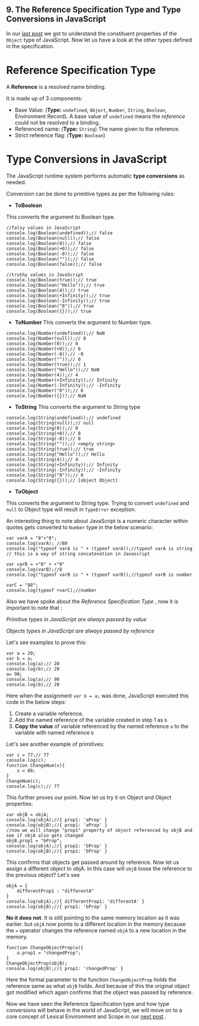 ## 9. The Reference Specification Type and Type Conversions in JavaScript

In our  [last post](https://diganta.hashnode.dev/8-the-object-type-ck68dwxl004d4kbs1pjovyro8) we got to understand the constituent properties of the `Object` type of JavaScript.
Now let us have a look at the other types defined in the specification.

# Reference Specification Type
A **Reference** is a resolved name binding.

It is made up of 3 components:
- Base Value: (**Type:** `undefined`, `Object`, `Number`, `String`, `Boolean`, Environment Record). A base value of `undefined` means the *reference* could not be resolved to a binding.
- Referenced name: (**Type:** `String`) The name given to the reference.
- Strict reference flag: (**Type:** `Boolean`)

# Type Conversions in JavaScript
The JavaScript runtime system performs automatic **type conversions** as needed. 

Conversion can be done to primitive types as per the following rules:
- **ToBoolean**

This converts the argument to Boolean type.

```
//falsy values in JavaScript
console.log(Boolean(undefined));// false
console.log(Boolean(null));// false
console.log(Boolean(0));// false
console.log(Boolean(+0));// false
console.log(Boolean(-0));// false
console.log(Boolean(""));// false
console.log(Boolean(false));// false

//truthy values in JavaScript
console.log(Boolean(true));// true
console.log(Boolean("Hello"));// true
console.log(Boolean(4));// true
console.log(Boolean(+Infinity));// true
console.log(Boolean(-Infinity));// true
console.log(Boolean("0"));// true
console.log(Boolean({}));// true
``` 
- **ToNumber**
This converts the argument to Number type.

```
console.log(Number(undefined));// NaN
console.log(Number(null));// 0
console.log(Number(0));// 0
console.log(Number(+0));// 0
console.log(Number(-0));// -0
console.log(Number(""));// 0
console.log(Number(true));// 1
console.log(Number("Hello"));// NaN
console.log(Number(4));// 4
console.log(Number(+Infinity));// Infinity
console.log(Number(-Infinity));// -Infinity
console.log(Number("0"));// 0
console.log(Number({}));// NaN
``` 
- **ToString**
This converts the argument to String type

```
console.log(String(undefined));// undefined
console.log(String(null));// null
console.log(String(0));// 0
console.log(String(+0));// 0
console.log(String(-0));// 0
console.log(String(""));// <empty string>
console.log(String(true));// true
console.log(String("Hello"));// Hello
console.log(String(4));// 4
console.log(String(+Infinity));// Infinity
console.log(String(-Infinity));// -Infinity
console.log(String("0"));// 0
console.log(String({}));// [object Object]
``` 
- **ToObject**

This converts the argument to String type. Trying to convert `undefined` and `null` to Object type will result in `TypeError` exception.

An interesting thing to note about JavaScript is a numeric character within quotes gets converted to `Number` type in the below scenario:

```
var varA = "8"+"0";
console.log(varA); //80
console.log("typeof varA is " + (typeof varA));//typeof varA is string 
// this is a way of string concatenation in Javascript

var varB = +"8" + +"0"
console.log(varB);//8
console.log("typeof varB is " + (typeof varB));//typeof varB is number

varC = "88";
console.log(typeof +varC);//number
``` 
Also we have spoke about the *Reference Specification Type* , now it is important to note that :

*Primitive types in JavaScript are always passed by value*

*Objects types in JavaScript are always passed by reference*

Let's see examples to prove this:

```
var a = 20;
var b = a;
console.log(a);// 20
console.log(b);// 20
a= 90;
console.log(a);// 90
console.log(b);// 20
``` 
Here when the assignment `var b = a;` was done, JavaScript executed this code in the below steps:
1. Create a variable reference.
2. Add the named reference of the variable created in step 1 as `b`
3. **Copy the value** of variable referenced by the named reference `a` to the variable with named reference `b`

Let's see another example of primitives:

```
var c = 77;// 77
console.log(c);
function ChangeNum(x){
	x = 88;
}
ChangeNum(c);
console.log(c);// 77
``` 
This further proves our point. Now let us try it on Object and Object properties:

```
var objB = objA;
console.log(objA);//{ prop1: 'aProp' }
console.log(objB);//{ prop1: 'aProp' }
//now we will change "prop1" property of object referenced by objB and see if objA also gets changed
objB.prop1 = "bProp";
console.log(objA);//{ prop1: 'bProp' }
console.log(objB);//{ prop1: 'bProp' }
``` 
This confirms that objects get passed around by reference. Now let us assign a different object to objA. In this case will `objB` loose the reference to the previous object? Let's see

```
objA = {
	differentProp1 : "differentA"
}
console.log(objA);//{ differentProp1: 'differentA' }
console.log(objB);//{ prop1: 'bProp' }
``` 
**No it does not**. It is still pointing to the same memory location as it was earlier. but `objA` now points to a different location in the memory because the `=` operator changes the reference named `objA` to a new location in the memory.

```
function ChangeObjectProp(o){
	o.prop1 = "changedProp";
}
ChangeObjectProp(objB);
console.log(objB);//{ prop1: 'changedProp' }
``` 
Here the formal parameter to the function `ChangeObjectProp` holds the reference same as what `objB` holds. And because of this the original object got modified which again confirms that the object was passed by reference.

Now we have seen the Reference Specification type and how type conversions will behave in the world of JavaScript, we will move on to a core concept of Lexical Environment and Scope in our  [next post](https://diganta.hashnode.dev/10-lexical-environments-execution-context-scope-and-hoisting-in-javascript-ck6id2pdo00dmd9s1siz1jasg) .
